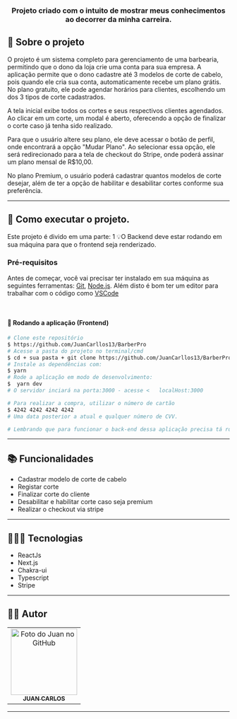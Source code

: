 <h3 align="center">
  Projeto criado com o intuito de mostrar meus conhecimentos ao decorrer da minha carreira.
</h3>


## 📝 Sobre o projeto

O projeto é um sistema completo para gerenciamento de uma barbearia, permitindo que o dono da loja crie uma conta para sua empresa. A aplicação permite que o dono cadastre até 3 modelos de corte de cabelo, pois quando ele cria sua conta, automaticamente recebe um plano grátis. No plano gratuito, ele pode agendar horários para clientes, escolhendo um dos 3 tipos de corte cadastrados.

A tela inicial exibe todos os cortes e seus respectivos clientes agendados. Ao clicar em um corte, um modal é aberto, oferecendo a opção de finalizar o corte caso já tenha sido realizado.

Para que o usuário altere seu plano, ele deve acessar o botão de perfil, onde encontrará a opção "Mudar Plano". Ao selecionar essa opção, ele será redirecionado para a tela de checkout do Stripe, onde poderá assinar um plano mensal de R$10,00.

No plano Premium, o usuário poderá cadastrar quantos modelos de corte desejar, além de ter a opção de habilitar e desabilitar cortes conforme sua preferência.

<hr>

## 🚀 Como executar o projeto.

Este projeto é divido em uma parte:
1
💡O Backend deve estar rodando em sua máquina para que o frontend seja renderizado.

### Pré-requisitos

Antes de começar, você vai precisar ter instalado em sua máquina as seguintes ferramentas:
[Git](https://git-scm.com), [Node.js](https://nodejs.org/en/).
Além disto é bom ter um editor para trabalhar com o código como [VSCode](https://code.visualstudio.com/)

<br>

#### 🎲 Rodando a aplicação (Frontend)

```bash
# Clone este repositório
$ https://github.com/JuanCarllos13/BarberPro
# Acesse a pasta do projeto no terminal/cmd
$ cd + sua pasta + git clone https://github.com/JuanCarllos13/BarberPro
# Instale as dependências com:
$ yarn
# Rode a aplicação em modo de desenvolvimento:
$  yarn dev
# O servidor inciará na porta:3000 - acesse <   localHost:3000

# Para realizar a compra, utilizar o número de cartão
$ 4242 4242 4242 4242
# Uma data posterior a atual e qualquer número de CVV.

# Lembrando que para funcionar o back-end dessa aplicação precisa tá rodando também.
```

---

## 📚 Funcionalidades

- Cadastrar modelo de corte de cabelo
- Registar corte
- Finalizar corte do cliente
- Desabilitar e habilitar corte caso seja premium
- Realizar o checkout via stripe

<hr>

## 👩🏻‍💻 Tecnologias

- ReactJs
- Next.js
- Chakra-ui
- Typescript
- Stripe

<hr>

## 👨‍💻 Autor<br>

<table>
  <tr>
    <td align="center">
      <a href="https://github.com/JuanCarllos13">
        <img src="https://github.com/JuanCarllos13.png" width="150px;" height="150px" alt="Foto do Juan no GitHub"/><br>
        <sub>
          <b>JUAN CARLOS</b>
        </sub>
      </a>
    </td>
  </tr>
</table>
</table>
<hr>
